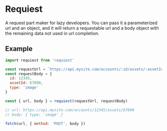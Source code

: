 # Requiest

A request part maker for lazy developers. You can pass it a parameterized url and an object, and it will return a requestable url and a body object with the remaining data not used in url completion.

## Example
```js
import requiest from 'requiest'

const requestUrl = `https://api.mysite.com/accounts/:id/assets/:assetId`
const requestBody = {
  id: 12345,
  assetId: 67890,
  type: 'image' 
}

const { url, body } = requiest(requestUrl, requestBody)

// url: https://api.mysite.com/accounts/12345/assets/67890
// body: { type: 'image' }

fetch(url, { method: 'POST', body })

```